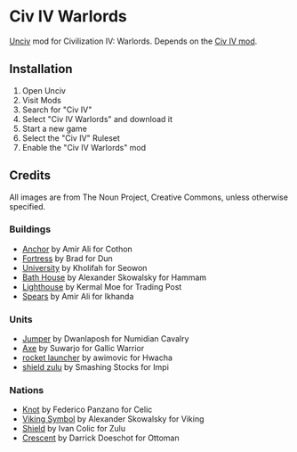 # Civ IV Warlords

[Unciv](https://github.com/yairm210/unciv) mod for Civilization IV: Warlords. Depends on the [Civ IV mod](https://github.com/yairm210/Unciv-IV-mod).

## Installation

1. Open Unciv
2. Visit Mods
3. Search for "Civ IV"
4. Select "Civ IV Warlords" and download it
5. Start a new game
6. Select the "Civ IV" Ruleset
7. Enable the "Civ IV Warlords" mod

## Credits

All images are from The Noun Project, Creative Commons, unless otherwise specified.

### Buildings

- [Anchor](https://thenounproject.com/icon/anchor-6496390/) by Amir Ali for Cothon
- [Fortress](https://thenounproject.com/icon/fortress-6151327/) by Brad for Dun
- [University](https://thenounproject.com/icon/university-7142312/) by Kholifah for Seowon
- [Bath House](https://thenounproject.com/icon/bath-house-724565/) by Alexander Skowalsky for Hammam
- [Lighthouse](https://thenounproject.com/icon/lighthouse-4982237/) by Kermal Moe for Trading Post
- [Spears](https://thenounproject.com/icon/spears-7032289/) by Amir Ali for Ikhanda

### Units

- [Jumper](https://thenounproject.com/icon/jumper-453590/) by Dwanlaposh for Numidian Cavalry
- [Axe](https://thenounproject.com/icon/axe-7192952/) by Suwarjo for Gallic Warrior
- [rocket launcher](https://thenounproject.com/icon/rocket-launcher-6222958/) by awimovic for Hwacha
- [shield zulu](https://thenounproject.com/icon/shield-zulu-3825770/) by Smashing Stocks for Impi

### Nations

- [Knot](https://thenounproject.com/icon/knot-676657/) by Federico Panzano for Celic
- [Viking Symbol](https://thenounproject.com/icon/viking-symbol-248008/) by Alexander Skowalsky for Viking
- [Shield](https://thenounproject.com/icon/shield-163736/) by Ivan Colic for Zulu
- [Crescent](https://thenounproject.com/icon/crescent-2296077/) by Darrick Doeschot for Ottoman
